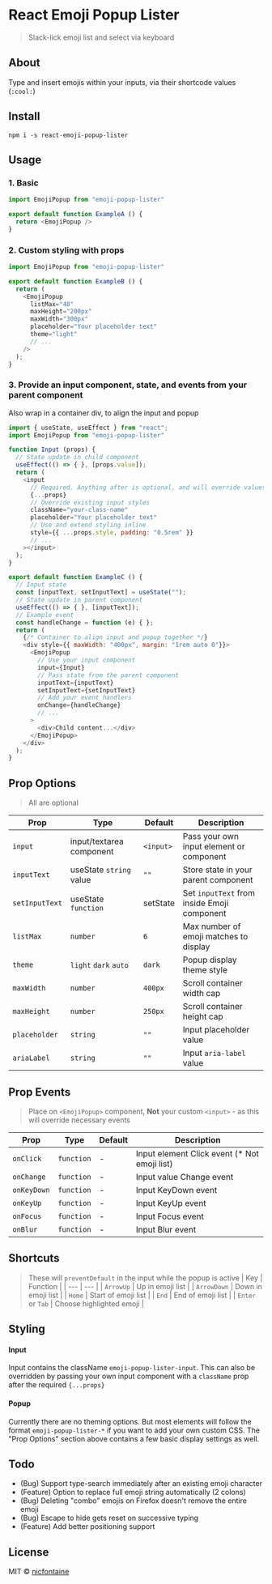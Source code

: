 # React Emoji Popup Lister
> Slack-lick emoji list and select via keyboard

## About
Type and insert emojis within your inputs, via their shortcode values (`:cool:`)

## Install
`npm i -s react-emoji-popup-lister`

## Usage

### 1. Basic
```javascript
import EmojiPopup from "emoji-popup-lister"

export default function ExampleA () {
  return <EmojiPopup />
}
```

### 2. Custom styling with props
```javascript
import EmojiPopup from "emoji-popup-lister"

export default function ExampleB () {
  return (
    <EmojiPopup
      listMax="40"
      maxHeight="200px"
      maxWidth="300px"
      placeholder="Your placeholder text"
      theme="light"
      // ...
    />
  );
}
```

### 3. Provide an input component, state, and events from your parent component
Also wrap in a container div, to align the input and popup   

```javascript
import { useState, useEffect } from "react";
import EmojiPopup from "emoji-popup-lister"

function Input (props) {
  // State update in child component
  useEffect(() => { }, [props.value]);
  return (
    <input
      // Required. Anything after is optional, and will override values
      {...props}
      // Override existing input styles
      className="your-class-name"
      placeholder="Your placeholder text"
      // Use and extend styling inline
      style={{ ...props.style, padding: "0.5rem" }}
      // ...
    ></input>
  );
}

export default function ExampleC () {
  // Input state
  const [inputText, setInputText] = useState("");
  // State update in parent component
  useEffect(() => { }, [inputText]);
  // Example event
  const handleChange = function (e) { };
  return (
    {/* Container to align input and popup together */}
    <div style={{ maxWidth: "400px", margin: "1rem auto 0"}}>
      <EmojiPopup
        // Use your input component
        input={Input}
        // Pass state from the parent component
        inputText={inputText}
        setInputText={setInputText}
        // Add your event handlers
        onChange={handleChange}
        // ...
      >
        <div>Child content...</div>
      </EmojiPopup>
    </div>
  );
}
```

## Prop Options
> All are optional

| Prop | Type | Default | Description |
| --- | --- | --- | --- |
| `input` | input/textarea component | `<input>` | Pass your own input element or component |
| `inputText` | useState `string` value | `""` | Store state in your parent component |
| `setInputText` | useState `function` | setState | Set `inputText` from inside Emoji component |
| `listMax` | `number` | `6` | Max number of emoji matches to display |
| `theme` | `light` `dark` `auto`  | `dark` | Popup display theme style |
| `maxWidth` | `number` | `400px` | Scroll container width cap |
| `maxHeight` | `number` | `250px` | Scroll container height cap |
| `placeholder` | `string` | `""` | Input placeholder value |
| `ariaLabel` | `string` | `""` | Input `aria-label` value |

## Prop Events
> Place on `<EmojiPopup>` component, **Not** your custom `<input>` - as this will override necessary events

| Prop | Type | Default | Description |
| --- | --- | --- | --- |
| `onClick` | `function` | - | Input element Click event (* Not emoji list) |
| `onChange` | `function` | - | Input value Change event |
| `onKeyDown` | `function` | - | Input KeyDown event |
| `onKeyUp` | `function` | - | Input KeyUp event |
| `onFocus` | `function` | - | Input Focus event |
| `onBlur` | `function` | - | Input Blur event |

## Shortcuts
> These will `preventDefault` in the input while the popup is active
| Key | Function |
| --- | --- |
| `ArrowUp` | Up in emoji list |
| `ArrowDown` | Down in emoji list |
| `Home` | Start of emoji list |
| `End` | End of emoji list |
| `Enter` or `Tab` | Choose highlighted emoji |

## Styling

#### Input
Input contains the className `emoji-popup-lister-input`. This can also be overridden by passing your own input component with a `className` prop after the required `{...props}`

#### Popup
Currently there are no theming options. But most elements will follow the format `emoji-popup-lister-*` if you want to add your own custom CSS. The "Prop Options" section above contains a few basic display settings as well.

## Todo
- (Bug) Support type-search immediately after an existing emoji character
- (Feature) Option to replace full emoji string automatically (2 colons)
- (Bug) Deleting "combo" emojis on Firefox doesn't remove the entire emoji
- (Bug) Escape to hide gets reset on successive typing
- (Feature) Add better positioning support

## License
MIT © [nicfontaine](https://github.com/nicfontaine)
